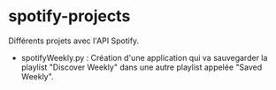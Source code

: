 # spotify-projects
Différents projets avec l'API Spotify.

- spotifyWeekly.py : Création d'une application qui va sauvegarder la playlist "Discover Weekly" dans une autre playlist appelée "Saved Weekly".
  
